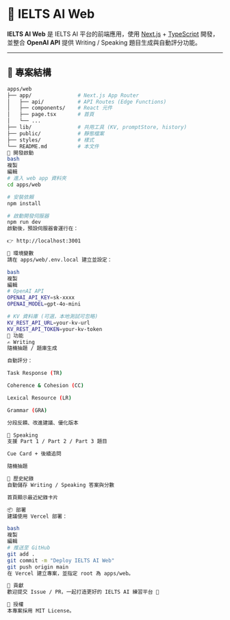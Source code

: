 # 📘 IELTS AI Web

**IELTS AI Web** 是 IELTS AI 平台的前端應用，使用 [Next.js](https://nextjs.org/) + [TypeScript](https://www.typescriptlang.org/) 開發，並整合 **OpenAI API** 提供 Writing / Speaking 題目生成與自動評分功能。

---

## 📂 專案結構

```bash
apps/web
├── app/               # Next.js App Router
│   ├── api/           # API Routes (Edge Functions)
│   ├── components/    # React 元件
│   ├── page.tsx       # 首頁
│   └── ...
├── lib/               # 共用工具 (KV, promptStore, history)
├── public/            # 靜態檔案
├── styles/            # 樣式
└── README.md          # 本文件
🚀 開發啟動
bash
複製
編輯
# 進入 web app 資料夾
cd apps/web

# 安裝依賴
npm install

# 啟動開發伺服器
npm run dev
啟動後，預設伺服器會運行在：

👉 http://localhost:3001

🔑 環境變數
請在 apps/web/.env.local 建立並設定：

bash
複製
編輯
# OpenAI API
OPENAI_API_KEY=sk-xxxx
OPENAI_MODEL=gpt-4o-mini

# KV 資料庫 (可選，本地測試可忽略)
KV_REST_API_URL=your-kv-url
KV_REST_API_TOKEN=your-kv-token
📝 功能
✍️ Writing
隨機抽題 / 題庫生成

自動評分：

Task Response (TR)

Coherence & Cohesion (CC)

Lexical Resource (LR)

Grammar (GRA)

分段反饋、改進建議、優化版本

🎤 Speaking
支援 Part 1 / Part 2 / Part 3 題目

Cue Card + 後續追問

隨機抽題

📜 歷史紀錄
自動儲存 Writing / Speaking 答案與分數

首頁顯示最近紀錄卡片

📦 部署
建議使用 Vercel 部署：

bash
複製
編輯
# 推送至 GitHub
git add .
git commit -m "Deploy IELTS AI Web"
git push origin main
在 Vercel 建立專案，並指定 root 為 apps/web。

🤝 貢獻
歡迎提交 Issue / PR，一起打造更好的 IELTS AI 練習平台 🚀

📜 授權
本專案採用 MIT License。